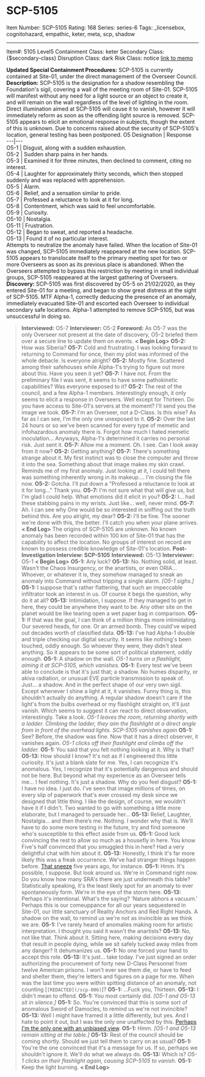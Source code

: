 # SCP-5105
Item Number: SCP-5105
Rating: 168
Series: series-6
Tags: _licensebox, cognitohazard, empathic, keter, meta, scp, shadow

---

Item#: 5105
Level5
Containment Class:
keter
Secondary Class:
{$secondary-class}
Disruption Class:
dark
Risk Class:
notice
[link to memo](/classification-committee-memo)  

**Updated Special Containment Procedures:** SCP-5105 is currently contained at Site-01, under the direct management of the Overseer Council.
**Description:** SCP-5105 is the designation for a shadow resembling the Foundation's sigil, covering a wall of the meeting room of Site-01. SCP-5105 will manifest without any need for a light source or an object to create it, and will remain on the wall regardless of the level of lighting in the room. Direct illumination aimed at SCP-5105 will cause it to vanish, however it will immediately reform as soon as the offending light source is removed.
SCP-5105 appears to elicit an emotional response in subjects, though the extent of this is unknown. Due to concerns raised about the security of SCP-5105's location, general testing has been postponed.
O5 Designation | Response  
---|---  
O5-1 | Disgust, along with a sudden exhaustion.  
O5-2 | Sudden sharp pains in her hands.  
O5-3 | Examined it for three minutes, then declined to comment, citing no interest.  
O5-4 | Laughter for approximately thirty seconds, which then stopped suddenly and was replaced with apprehension.  
O5-5 | Alarm.  
O5-6 | Relief, and a sensation similar to pride.  
O5-7 | Professed a reluctance to look at it for long.  
O5-8 | Contentment, which was said to feel uncomfortable.  
O5-9 | Curiosity.  
O5-10 | Nostalgia.  
O5-11 | Frustration.  
O5-12 | Began to sweat, and reported a headache.  
O5-13 | Found it of no particular interest.  
Attempts to neutralize the anomaly have failed. When the location of Site-01 was changed, SCP-5105 immediately reappeared at the new location. SCP-5105 appears to translocate itself to the primary meeting spot for two or more Overseers as soon as its previous place is abandoned. When the Overseers attempted to bypass this restriction by meeting in small individual groups, SCP-5105 reappeared at the largest gathering of Overseers.
**Discovery:** SCP-5105 was first discovered by O5-5 on 21/02/2020, as they entered Site-01 for a meeting, and began to show great distress at the sight of SCP-5105. MTF Alpha-1, correctly deducing the presence of an anomaly, immediately evacuated Site-01 and escorted each Overseer to individual secondary safe locations. Alpha-1 attempted to remove SCP-5105, but was unsuccessful in doing so.
> **Interviewed:** O5-7
> **Interviewer:** O5-2
> **Foreword:** As O5-7 was the only Overseer not present at the date of discovery, O5-2 briefed them over a secure line to update them on events.
> **< Begin Log>**
> **O5-2:** How was Siberia?
> **O5-7:** Cold and frustrating. I was looking forward to returning to Command for once, then my pilot was informed of the whole debacle. Is everyone alright?
> **O5-2:** Mostly fine. Scattered among their safehouses while Alpha-1's trying to figure out more about this. Have you seen it yet?
> **O5-7:** I have not. From the preliminary file I was sent, it seems to have some pathokinetic capabilities? Was everyone exposed to it?
> **O5-2:** The rest of the council, and a few Alpha-1 members. Interestingly enough, it only seems to elicit a response in Overseers. Well except for Thirteen. Do you have access to Site-01's servers at the moment? I'll send you the image we took.
> **O5-7:** I'm an Overseer, not a D-Class. Is this wise? As far as I can see, I'm the only one unexposed to it.
> **O5-2:** Over the last 24 hours or so we've been scanned for every type of memetic and infohazardous anomaly there is. Forgot how much I hated memetic inoculation… Anyways, Alpha-1's determined it carries no personal risk. Just sent it.
> **O5-7:** Allow me a moment. Oh. I see. Can I look away from it now?
> **O5-2:** Getting anything?
> **O5-7:** There's something strange about it. My first instinct was to close the computer and throw it into the sea. Something about that image makes my skin crawl. Reminds me of my first anomaly. Just looking at it, I could tell there was something inherently wrong in its makeup…. I'm closing the file now.
> **O5-2:** Gotcha. I'll put down a "Professed a reluctance to look at it for long…" Thank you.
> **O5-7:** I'm not sure what that will give us, but I'm glad I could help. What emotions did it elicit in you?
> **O5-2:** I… had these stabbing pains in my wrists. Just like… well, never mind.
> **O5-7:** Ah. I can see why One would be so interested in sniffing out the truth behind this. Are you alright, my dear?
> **O5-2:** I'll be fine. The sooner we're done with this, the better. I'll catch you when your plane arrives.
> **< End Log>**
The origins of SCP-5105 are unknown. No known anomaly has been recorded within 100 km of Site-01 that has the capability to affect the location. No groups of interest on record are known to possess credible knowledge of Site-01's location.
> **Post-Investigation Interview: SCP-5105**
> **Interviewed:** O5-13
> **Interviewer:** O5-1
> **< Begin Log>**
> **O5-1:** Any luck?
> **O5-13:** No. Nothing solid, at least. Wasn't the Chaos Insurgency, or the anartists, or even ORIA… Whoever, or whatever it is, they somehow managed to sneak an anomaly into Command without tripping a single alarm.
> _[O5-1 sighs.]_
> **O5-1:** I suppose that's rather flattering, that such an impeccable infiltrator took an interest in us. Of course it begs the question, why do it at all?
> **O5-13:** Intimidation, I suppose. If they managed to get in here, they could be anywhere they want to be. Any other site on the planet would be like tearing open a wet paper bag in comparison.
> **O5-1:** If that was the goal, I can think of a million things more intimidating. Our severed heads, for one. Or an armed bomb. They could've wiped out decades worth of classified data.
> **O5-13:** I've had Alpha-1 double and triple checking our digital security. It seems like nothing's been touched, oddly enough. So whoever they were, they didn't steal anything. So it appears to be some sort of political statement, oddly enough.
> **O5-1:** A shadow on the wall.
> _O5-1 turns on a flashlight, aiming it at SCP-5105, which vanishes._
> **O5-1:** Every test we've been able to conclude is that it's just that; a shadow. No humes disparity, or akiva radiation, or unusual EVE particle transmission to speak of. Just… a shadow. And in the perfect shape of our very own sigil.
> Except whenever I shine a light at it, it vanishes. Funny thing is, this shouldn't actually do anything. A regular shadow doesn't care if the light's from the bulbs overhead or my flashlight straight on, it'll just vanish. Which seems to suggest it can react to direct observation, interestingly. Take a look.
> _O5-1 leaves the room, returning shortly with a ladder. Climbing the ladder, they aim the flashlight at a direct angle from in front of the overhead lights. SCP-5105 vanishes again_
> **O5-1:** See? Before, the shadow was fine. Now that it has a direct observer, it vanishes again.
> _O5-1 clicks off their flashlight and climbs off the ladder._
> **O5-1:** You said that you felt nothing looking at it. Why is that?
> **O5-13:** How should I know? It's not as if I engineered this little curiosity. It's just a blank slate for me. Yes, I can recognize it's anomalous. Yes, I recognize that it's potentially dangerous and should not be here. But beyond what my experience as an Overseer tells me… I feel nothing. It's just a shadow. Why do you feel disgust?
> **O5-1:** I have no idea. I just do. I've seen that image millions of times, on every slip of paperwork that's ever crossed my desk since we designed that little thing. I like the design, of course, we wouldn't have it if I didn't. Two wanted to go with something a little more elaborate, but I managed to persuade her…
> **O5-13:** Relief, Laughter, Nostalgia… and then there’s me. Nothing. I wonder why that is. We'll have to do some more testing in the future, try and find someone who's susceptible to this effect aside from us.
> **O5-1:** Good luck convincing the rest to allow so much as a housefly in here. You know Five's half convinced that you smuggled this in here? Had a very delightful chat with him about it.
> **O5-13:** Honestly, I think it's far more likely this was a freak occurrence. We've had stranger things happen before. [That sneeze](http://www.scp-wiki.net/scp-3336) five years ago, for instance.
> **O5-1:** Hmm. It's possible, I suppose. But look around us. We're in Command right now. Do you know how many SRA's there are just underneath this table? Statistically speaking, it's the least likely spot for an anomaly to ever spontaneously form. We're in the eye of the storm here.
> **O5-13:** Perhaps it's intentional. What's the saying? 'Nature abhors a vacuum.' Perhaps this is our comeuppance for all our years sequestered in Site-01, our little sanctuary of Reality Anchors and Red Right Hands. A shadow on the wall, to remind us we're not as invincible as we think we are.
> **O5-1:** I've rarely heard of anomalies making room for artistic interpretation. I thought you said it wasn't the anartists?
> **O5-13:** No, not like that. Think about it. Sitting here, making decisions every day that result in people dying, while we sit safely tucked away miles from any danger? It dehumanizes us.
> **O5-1:** No one forced your hand to accept this role.
> **O5-13:** It's just… take today. I've just signed an order authorizing the procurement of forty new D-Class Personnel from twelve American prisons. I won't ever see them die, or have to feed and shelter them, they're letters and figures on a page for me. When was the last time you were within spitting distance of an anomaly, not counting [`[REDACTED](/scp-006)`]?
> **O5-1:** …Fuck you, Thirteen.
> **O5-13:** I didn't mean to offend.
> **O5-1:** You most certainly did.
> _[O5-1 and O5-13 sit in silence.]_
> **O5-1:** So. You're convinced that this is some sort of anomalous Sword of Damocles, to remind us we're not invincible?
> **O5-13:** Well I might have framed it a little differently, but yes. And I hate to point it out, but I was the only one unaffected by this. [Perhaps I'm the only one with an unbiased view](http://www.scp-wiki.net/captain-kirby-s-proposal).
> **O5-1:** Hmm.
> _[O5-1 and O5-13 remain sitting at the table.]_
> **O5-13:** Rest of the council should be coming shortly. Should we just tell them to carry on as usual?
> **O5-1:** You're the one convinced that it's a message for us. If so, perhaps we shouldn't ignore it. We'll do what we always do.
> **O5-13:** Which is?
> _O5-1 clicks on their flashlight again, causing SCP-5105 to vanish._
> **O5-1:** Keep the light burning.
> **< End Log>**